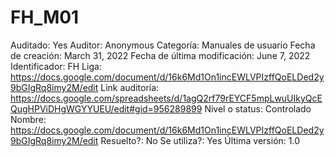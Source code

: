# FH_M01

Auditado: Yes
Auditor: Anonymous
Categoría: Manuales de usuario
Fecha de creación: March 31, 2022
Fecha de última modificación: June 7, 2022
Identificador: FH
Liga: https://docs.google.com/document/d/16k6Md1On1incEWLVPIzffQoELDed2y9bGIgRq8imy2M/edit
Link auditoría: https://docs.google.com/spreadsheets/d/1agQ2rf79rEYCF5mpLwuUIkyQcEQugHPViDHgWGYYUEU/edit#gid=956289899
Nivel o status: Controlado
Nombre: https://docs.google.com/document/d/16k6Md1On1incEWLVPIzffQoELDed2y9bGIgRq8imy2M/edit
Resuelto?: No
Se utiliza?: Yes
Última versión: 1.0